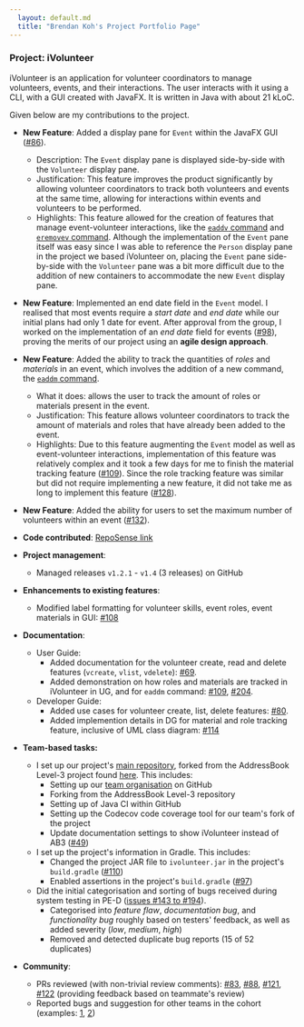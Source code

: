 ```yaml
---
  layout: default.md
  title: "Brendan Koh's Project Portfolio Page"
---
```


### Project: iVolunteer

iVolunteer is an application for volunteer coordinators to manage volunteers, events, and their interactions. The user interacts with it using a CLI, with a GUI created with JavaFX. It is written in Java with about 21 kLoC.

Given below are my contributions to the project.

* **New Feature**: Added a display pane for `Event` within the JavaFX GUI ([#86](https://github.com/AY2324S1-CS2103T-T14-4/tp/pull/86)).
  * Description: The `Event` display pane is displayed side-by-side with the `Volunteer` display pane.
  * Justification: This feature improves the product significantly by allowing volunteer coordinators to track both volunteers and events at the same time, allowing for interactions within events and volunteers to be performed.
  * Highlights: This feature allowed for the creation of features that manage event-volunteer interactions, like the [`eaddv` command](../UserGuide.md#adding-a-volunteer-into-an-event-eaddv) and [`eremovev` command](../UserGuide.md#removing-a-volunteer-from-an-event-eremovev). Although the implementation of the `Event` pane itself was easy since I was able to reference the `Person` display pane in the project we based iVolunteer on, placing the `Event` pane side-by-side with the `Volunteer` pane was a bit more difficult due to the addition of new containers to accommodate the new `Event` display pane.

* **New Feature**: Implemented an end date field in the `Event` model. I realised that most events require a *start date* and *end date* while our initial plans had only 1 date for event. After approval from the group, I worked on the implementation of an *end date* field for events ([#98](https://github.com/AY2324S1-CS2103T-T14-4/tp/pull/98)), proving the merits of our project using an **agile design approach**. 

* **New Feature**: Added the ability to track the quantities of *roles* and *materials* in an event, which involves the addition of a new command, the [`eaddm` command](../UserGuide.md#adding-and-tracking-quantity-of-materials-into-an-event-eaddm).
  * What it does: allows the user to track the amount of roles or materials present in the event.
  * Justification: This feature allows volunteer coordinators to track the amount of materials and roles that have already been added to the event.
  * Highlights: Due to this feature augmenting the `Event` model as well as event-volunteer interactions, implementation of this feature was relatively complex and it took a few days for me to finish the material tracking feature ([#109](https://github.com/AY2324S1-CS2103T-T14-4/tp/pull/109)). Since the role tracking feature was similar but did not require implementing a new feature, it did not take me as long to implement this feature ([#128](https://github.com/AY2324S1-CS2103T-T14-4/tp/pull/128)).

* **New Feature**: Added the ability for users to set the maximum number of volunteers within an event ([#132](https://github.com/AY2324S1-CS2103T-T14-4/tp/pull/132)).

* **Code contributed**: [RepoSense link](https://nus-cs2103-ay2324s1.github.io/tp-dashboard/?search=brein62&breakdown=true)

* **Project management**:
  * Managed releases `v1.2.1` - `v1.4` (3 releases) on GitHub

* **Enhancements to existing features**:
  * Modified label formatting for volunteer skills, event roles, event materials in GUI: [#108](https://github.com/AY2324S1-CS2103T-T14-4/tp/pull/108)

* **Documentation**:
  * User Guide:
    * Added documentation for the volunteer create, read and delete features (`vcreate`, `vlist`, `vdelete`): [#69](https://github.com/AY2324S1-CS2103T-T14-4/tp/pull/69).
    * Added demonstration on how roles and materials are tracked in iVolunteer in UG, and for `eaddm` command: [#109](https://github.com/AY2324S1-CS2103T-T14-4/tp/pull/109), [#204](https://github.com/AY2324S1-CS2103T-T14-4/tp/pull/204).
  * Developer Guide:
    * Added use cases for volunteer create, list, delete features: [#80](https://github.com/AY2324S1-CS2103T-T14-4/tp/pull/80).
    * Added implemention details in DG for material and role tracking feature, inclusive of UML class diagram: [#114](https://github.com/AY2324S1-CS2103T-T14-4/tp/pull/114)

* **Team-based tasks:**
  * I set up our project's [main repository](https://github.com/ay2324s1-cs2103t-t14-4/tp), forked from the AddressBook Level-3 project found [here](https://github.com/nus-cs2103-ay2324s1/tp). This includes:
    - Setting up our [team organisation](https://github.com/AY2324S1-CS2103T-T14-4) on GitHub
    - Forking from the AddressBook Level-3 repository
    - Setting up of Java CI within GitHub
    - Setting up the Codecov code coverage tool for our team's fork of the project
    - Update documentation settings to show iVolunteer instead of AB3 ([#49](https://github.com/AY2324S1-CS2103T-T14-4/tp/pull/49))
  * I set up the project's information in Gradle. This includes:
    - Changed the project JAR file to `ivolunteer.jar` in the project's `build.gradle` ([#110](https://github.com/AY2324S1-CS2103T-T14-4/tp/pull/110))
    - Enabled assertions in the project's `build.gradle` ([#97](https://github.com/AY2324S1-CS2103T-T14-4/tp/pull/97))
  * Did the initial categorisation and sorting of bugs received during system testing in PE-D ([issues #143 to #194](https://github.com/AY2324S1-CS2103T-T14-4/tp/issues)).
    - Categorised into *feature flaw*, *documentation bug*, and *functionality bug* roughly based on testers' feedback, as well as added severity (*low*, *medium*, *high*)
    - Removed and detected duplicate bug reports (15 of 52 duplicates)

* **Community**:
  * PRs reviewed (with non-trivial review comments): [#83](https://github.com/AY2324S1-CS2103T-T14-4/tp/pull/83), [#88](https://github.com/AY2324S1-CS2103T-T14-4/tp/pull/88), [#121](https://github.com/AY2324S1-CS2103T-T14-4/tp/pull/121), [#122](https://github.com/AY2324S1-CS2103T-T14-4/tp/pull/122) (providing feedback based on teammate's review)
  * Reported bugs and suggestion for other teams in the cohort (examples: [1](https://github.com/AY2324S1-CS2103T-W13-1/tp/issues/139), [2](https://github.com/AY2324S1-CS2103T-W13-1/tp/issues/129))
